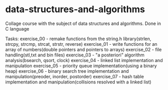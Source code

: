 # data-structures-and-algorithms

Collage course with the subject of data structures and algorithms. Done in C language

Tasks:
  exercise_00 - remake functions from the string.h library(strlen, strcpy, strcmp, strcat, strstr, reverse)
  exercise_01 - write functions for an array of numbers(double pointers and pointers to arrays)
  exercise_02 - file handling(stl,txt and bin files)
  exercise_03 - "a posteriori" algorithm analysis(bsearch, qsort, clock)
  exercise_04 - linked list implementation and manipulation
  exercise_05 - priority queue implementation(using a binary heap)
  exercise_06 - binary search tree implementation and manipulation(preoder, inorder, postorder)
  exercise_07 - hash table implementation and manipulation(collisions resolved with a linked list)
   
      
